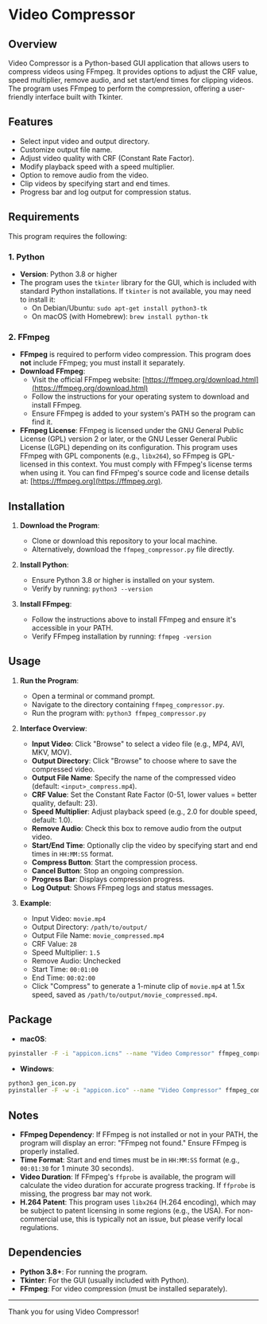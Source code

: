 # Video Compressor

## Overview
Video Compressor is a Python-based GUI application that allows users to compress videos using FFmpeg. It provides options to adjust the CRF value, speed multiplier, remove audio, and set start/end times for clipping videos. The program uses FFmpeg to perform the compression, offering a user-friendly interface built with Tkinter.

## Features
- Select input video and output directory.
- Customize output file name.
- Adjust video quality with CRF (Constant Rate Factor).
- Modify playback speed with a speed multiplier.
- Option to remove audio from the video.
- Clip videos by specifying start and end times.
- Progress bar and log output for compression status.

## Requirements
This program requires the following:

### 1. Python
- **Version**: Python 3.8 or higher
- The program uses the `tkinter` library for the GUI, which is included with standard Python installations. If `tkinter` is not available, you may need to install it:
  - On Debian/Ubuntu: `sudo apt-get install python3-tk`
  - On macOS (with Homebrew): `brew install python-tk`

### 2. FFmpeg
- **FFmpeg** is required to perform video compression. This program does **not** include FFmpeg; you must install it separately.
- **Download FFmpeg**:
  - Visit the official FFmpeg website: [https://ffmpeg.org/download.html](https://ffmpeg.org/download.html)
  - Follow the instructions for your operating system to download and install FFmpeg.
  - Ensure FFmpeg is added to your system's PATH so the program can find it.
- **FFmpeg License**: FFmpeg is licensed under the GNU General Public License (GPL) version 2 or later, or the GNU Lesser General Public License (LGPL) depending on its configuration. This program uses FFmpeg with GPL components (e.g., `libx264`), so FFmpeg is GPL-licensed in this context. You must comply with FFmpeg's license terms when using it. You can find FFmpeg's source code and license details at: [https://ffmpeg.org](https://ffmpeg.org).

## Installation
1. **Download the Program**:
   - Clone or download this repository to your local machine.
   - Alternatively, download the `ffmpeg_compressor.py` file directly.

2. **Install Python**:
   - Ensure Python 3.8 or higher is installed on your system.
   - Verify by running: `python3 --version`

3. **Install FFmpeg**:
   - Follow the instructions above to install FFmpeg and ensure it's accessible in your PATH.
   - Verify FFmpeg installation by running: `ffmpeg -version`

## Usage
1. **Run the Program**:
   - Open a terminal or command prompt.
   - Navigate to the directory containing `ffmpeg_compressor.py`.
   - Run the program with: `python3 ffmpeg_compressor.py`

2. **Interface Overview**:
   - **Input Video**: Click "Browse" to select a video file (e.g., MP4, AVI, MKV, MOV).
   - **Output Directory**: Click "Browse" to choose where to save the compressed video.
   - **Output File Name**: Specify the name of the compressed video (default: `<input>_compress.mp4`).
   - **CRF Value**: Set the Constant Rate Factor (0-51, lower values = better quality, default: 23).
   - **Speed Multiplier**: Adjust playback speed (e.g., 2.0 for double speed, default: 1.0).
   - **Remove Audio**: Check this box to remove audio from the output video.
   - **Start/End Time**: Optionally clip the video by specifying start and end times in `HH:MM:SS` format.
   - **Compress Button**: Start the compression process.
   - **Cancel Button**: Stop an ongoing compression.
   - **Progress Bar**: Displays compression progress.
   - **Log Output**: Shows FFmpeg logs and status messages.

3. **Example**:
   - Input Video: `movie.mp4`
   - Output Directory: `/path/to/output/`
   - Output File Name: `movie_compressed.mp4`
   - CRF Value: `28`
   - Speed Multiplier: `1.5`
   - Remove Audio: Unchecked
   - Start Time: `00:01:00`
   - End Time: `00:02:00`
   - Click "Compress" to generate a 1-minute clip of `movie.mp4` at 1.5x speed, saved as `/path/to/output/movie_compressed.mp4`.

## Package
- **macOS**: 
```sh
pyinstaller -F -i "appicon.icns" --name "Video Compressor" ffmpeg_compressor.py
```
- **Windows**: 
```sh
python3 gen_icon.py
pyinstaller -F -w -i "appicon.ico" --name "Video Compressor" ffmpeg_compressor.py
```

## Notes
- **FFmpeg Dependency**: If FFmpeg is not installed or not in your PATH, the program will display an error: "FFmpeg not found." Ensure FFmpeg is properly installed.
- **Time Format**: Start and end times must be in `HH:MM:SS` format (e.g., `00:01:30` for 1 minute 30 seconds).
- **Video Duration**: If FFmpeg's `ffprobe` is available, the program will calculate the video duration for accurate progress tracking. If `ffprobe` is missing, the progress bar may not work.
- **H.264 Patent**: This program uses `libx264` (H.264 encoding), which may be subject to patent licensing in some regions (e.g., the USA). For non-commercial use, this is typically not an issue, but please verify local regulations.

## Dependencies
- **Python 3.8+**: For running the program.
- **Tkinter**: For the GUI (usually included with Python).
- **FFmpeg**: For video compression (must be installed separately).

---

Thank you for using Video Compressor!
